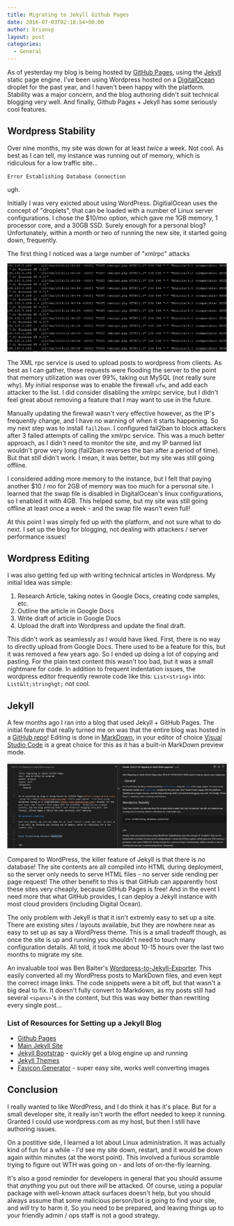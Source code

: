 ```yaml
---
title: Migrating to Jekyll Github Pages
date: 2016-07-03T02:18:54+00:00
author: brianvp
layout: post
categories:
  - General
---
```


As of yesterday my blog is being hosted by [GitHub Pages](https://pages.github.com/), using the [Jekyll](https://jekyllrb.com/) static page engine.  I've been using Wordpress hosted on a [DigitalOcean](https://www.digitalocean.com/) droplet for the past year, and I haven't been happy with the platform.  Stability was a major concern, and the blog authoring didn't suit technical blogging very well. And finally, Github Pages + Jekyll has some seriously cool features.

## Wordpress Stability

Over nine months, my site was down for at least *twice* a week. Not cool. As best as I can tell, my instance was running out of memory, which is ridiculous for a low traffic site...

```
Error Establishing Database Connection
```

ugh.


Initially I was very exicted about using WordPress.  DigitialOcean uses the concept of "droplets", that can be loaded with a number of Linux server configurations.  I chose the $10/mo option, which gave me 1GB memory, 1 processor core, and a 30GB SSD.  Surely enough for a personal blog?  Unfortunately, within a month or two of running the new site, it started going down, frequently.  

The first thing I noticed was a large number of "xmlrpc" attacks

![XML rPC Attack](\assets\xml-rpc-attack.png)

The XML rpc service is used to upload posts to wordpress from clients.  As best as I can gather, these requests were flooding the server to the point that memory utilization was over 99%, taking out MySQL (not really sure why).  My initial response was to enable the firewall `ufw`, and add each attacker to the list.  I did consider disabling the xmlrpc service, but I didn't feel great about removing a feature that I may want to use in the future.  

Manually updating the firewall wasn't very effective however, as the IP's frequently change, and I have no warning of when it starts happening.  So my next step was to install `fail2ban`.  I configured fail2ban to block attackers after 3 failed attempts of calling the xmlrpc service.  This was a much better approach, as I didn't need to monitor the site, and my IP banned list wouldn't grow very long (fail2ban reverses the ban after a period of time).  But that *still* didn't work.  I mean, it was better, but my site was still going offline.  

I considered adding more memory to the instance, but I felt that paying another $10 / mo for 2GB of memory was too much for a personal site.  I learned that the swap file is disabled in DigitalOcean's linux configurations, so I enabled it with 4GB.  This helped some, but my site was still going offline at least once a week - and the swap file wasn't even full! 

At this point I was simply fed up with the platform, and not sure what to do next.  I set up the blog for blogging, not dealing with attackers / server performance issues!  
 
## Wordpress Editing 

I was also getting fed up with writing technical articles in Wordpress.  My initial Idea was simple:

1. Research Article, taking notes in Google Docs, creating code samples, etc.  
2. Outline the article in Google Docs
3. Write draft of article in Google Docs
4. Upload the draft into Wordpress and update the final draft.

This didn't work as seamlessly as I would have liked.  First, there is no way to directly upload from Google Docs.  There used to be a feature for this, but it was removed a few years ago.  So I ended up doing a lot of copying and pasting.  For the plain text content this wasn't too bad, but it was a small nightmare for code.  In addition to frequent indentation issues, the wordpress editor frequently rewrote code  like this: `List<string>` into: `List&lt;string%gt;` not cool.  

## Jekyll 

A few months ago I ran into a blog that used Jekyll + GitHub Pages.  The initial feature that really turned me on was that the entire blog was hosted in a [GitHub repo](https://github.com/brianvp/brianvp.github.com)!  Editing is done in [MarkDown](https://daringfireball.net/projects/markdown/), in your editor of choice [Visual Studio Code](https://code.visualstudio.com/) is a great choice for this as it has a built-in MarkDown preview mode.  

![Visual Studio Code Editing](\assets\Visual-Studio-Code-Editing.png)


Compared to WordPress, the killer feature of Jekyll is that there is *no* database!  The site contents are all compiled into HTML during deployment, so the server only needs to serve HTML files - no server side rending per page request!  The other benefit to this is that GitHub can apparently host these sites very cheaply, because GitHub Pages is free!  And in the event I need more that what GitHub provides, I can deploy a Jekyll instance with most cloud providers (including Digital Ocean).  

The only problem with Jekyll is that it isn't extremly easy to set up a site.  There are existing sites / layouts available, but they are nowhere near as easy to set up as say a WordPress theme.  This is a small tradeoff though, as once the site is up and running you shouldn't need to touch many configuration details.  All told, it took me about 10-15 hours over the last two months to migrate my site.  

An invaluable tool was Ben Balter's [Wordpress-to-Jekyll-Exporter](https://github.com/benbalter/wordpress-to-jekyll-exporter). This easily converted all my WordPress posts to MarkDown files, and even kept the correct image links.  The code snippets were a bit off, but that wasn't a big deal to fix.  It doesn't fully convert to Markdown, as my posts still had several `<spans>`'s in the content, but this was way better than rewriting every single post...

### List of Resources for Setting up a Jekyll Blog

- [Github Pages](https://pages.github.com/)
- [Main Jekyll Site](https://jekyllrb.com/)
- [Jekyll Bootstrap](https://github.com/plusjade/jekyll-bootstrap/) - quickly get a blog engine up and running
- [Jekyll Themes](http://jekyllthemes.org/ ) 
- [Favicon Generator](http://www.favicomatic.com/) - super easy site, works well converting images

## Conclusion

I really wanted to like WordPress, and I do think it has it's place.  But for a small developer site, it really isn't worth the effort needed to keep it running.  Granted I could use wordpress.com as my host, but then I still have authoring issues. 

On a postitive side, I learned a lot about Linux administration.   It was actually kind of fun for a while - I'd see my site down, restart, and it would be down again within minutes (at the worst point).  This involved a furious scramble trying to figure out WTH was going on - and lots of on-the-fly learning.

 It's also a good reminder for developers in general that you should assume that *anything* you put out there *will* be attacked.  Of course, using a popular package with well-known attack surfaces doesn't help, but you should always assume that some malicious person/bot is going to find your site, and *will* try to harm it.  So you need to be prepared, and leaving things up to your friendly admin / ops staff is not a good strategy.